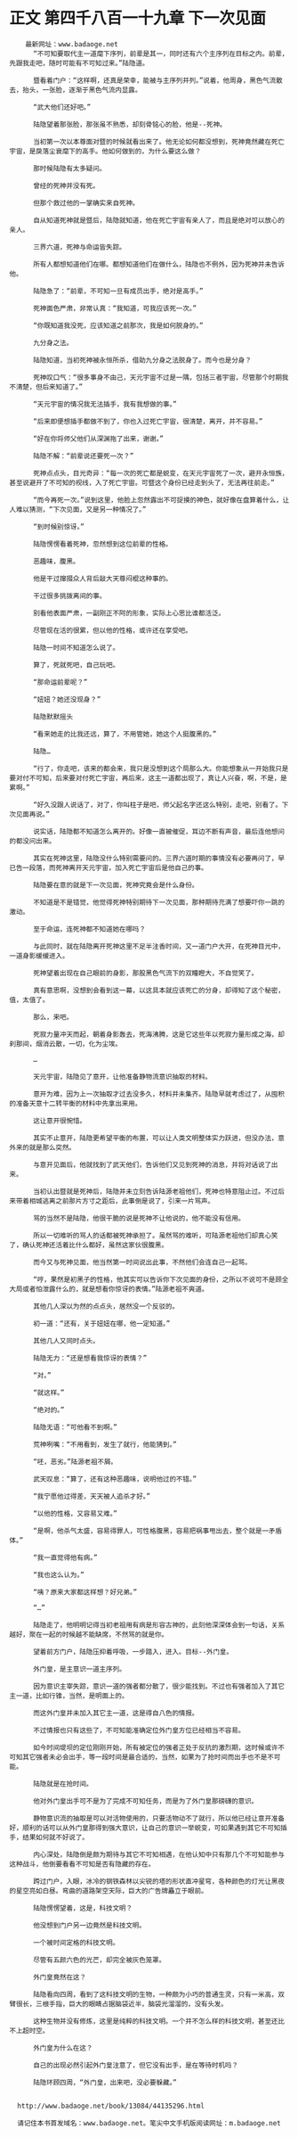 # 正文 第四千八百一十九章 下一次见面
        最新网址：www.badaoge.net
          “不可知要取代主一道麾下序列，前辈是其一，同时还有六个主序列在目标之内。前辈，先跟我走吧，随时可能有不可知过来。”陆隐道。
      
          暨看着门户：“这样啊，还真是荣幸，能被与主序列并列。”说着，他周身，黑色气流散去，抬头，一张脸，逐渐于黑色气流内显露。
      
          “武大他们还好吧。”
      
          陆隐望着那张脸，那张虽不熟悉，却刻骨铭心的脸，他是--死神。
      
          当初第一次以本尊面对暨的时候就看出来了。他无论如何都没想到，死神竟然藏在死亡宇宙，是戾落尘衰麾下的高手。他如何做到的，为什么要这么做？
      
          那时候陆隐有太多疑问。
      
          曾经的死神并没有死。
      
          但那个救过他的一掌确实来自死神。
      
          自从知道死神就是暨后，陆隐就知道，他在死亡宇宙有亲人了，而且是绝对可以放心的亲人。
      
          三界六道，死神与命运皆失踪。
      
          所有人都想知道他们在哪。都想知道他们在做什么，陆隐也不例外，因为死神并未告诉他。
      
          陆隐急了：“前辈，不可知一旦有成员出手，绝对是高手。”
      
          死神面色严肃，非常认真：“我知道，可我应该死一次。”
      
          “你既知道我没死，应该知道之前那次，我是如何脱身的。”
      
          九分身之法。
      
          陆隐知道，当初死神被永恒所杀，借助九分身之法脱身了。而今也是分身？
      
          死神叹口气：“很多事身不由己，天元宇宙不过是一隅，包括三者宇宙，尽管那个时期我不清楚，但后来知道了。”
      
          “天元宇宙的情况我无法插手，我有我想做的事。”
      
          “后来即便想插手都做不到了，你也入过死亡宇宙，很清楚，离开，并不容易。”
      
          “好在你将师父他们从深渊拖了出来，谢谢。”
      
          陆隐不解：“前辈说还要死一次？”
      
          死神点点头，目光奇异：“每一次的死亡都是蜕变，在天元宇宙死了一次，避开永恒族，甚至说避开了不可知的视线，入了死亡宇宙。可暨这个身份已经走到头了，无法再往前走。”
      
          “而今再死一次。”说到这里，他脸上忽然露出不可捉摸的神色，就好像在盘算着什么，让人难以猜测，“下次见面，又是另一种情况了。”
      
          “到时候别惊讶。”
      
          陆隐愣愣看着死神，忽然想到这位前辈的性格。
      
          恶趣味，腹黑。
      
          他是干过撺掇众人背后敲大天尊闷棍这种事的。
      
          干过很多挑拨离间的事。
      
          别看他表面严肃，一副刚正不阿的形象，实际上心思比谁都活泛。
      
          尽管现在活的很累，但以他的性格，或许还在享受吧。
      
          陆隐一时间不知道怎么说了。
      
          算了，死就死吧，自己玩吧。
      
          “那命运前辈呢？”
      
          “妞妞？她还没现身？”
      
          陆隐默默摇头
      
          “看来她走的比我还远，算了，不用管她，她这个人挺腹黑的。”
      
          陆隐…
      
          “行了，你走吧，该来的都会来，我只是没想到这个局那么大。你能想象从一开始我只是要对付不可知，后来要对付死亡宇宙，再后来，这主一道都出现了，真让人兴奋，啊，不是，是累啊。”
      
          “好久没跟人说话了，对了，你叫柱子是吧，师父起名字还这么特别，走吧，别看了。下次见面再说。”
      
          说实话，陆隐都不知道怎么离开的。好像一直被催促，耳边不断有声音，最后连他想问的都没问出来。
      
          其实在死神这里，陆隐没什么特别需要问的。三界六道时期的事情没有必要再问了，早已告一段落，而死神离开天元宇宙，加入死亡宇宙后是他自己的事。
      
          陆隐要在意的就是下一次见面，死神究竟会是什么身份。
      
          不知道是不是错觉，他觉得死神特别期待下一次见面，那种期待充满了想要吓你一跳的激动。
      
          至于命运，连死神都不知道她在哪吗？
      
          与此同时，就在陆隐离开死神这里不足半注香时间，又一道门户大开，在死神目光中，一道身影缓缓进入。
      
          死神望着出现在自己眼前的身影，那股黑色气流下的双瞳瞪大，不自觉笑了。
      
          真有意思啊，没想到会看到这一幕，以这具本就应该死亡的分身，却得知了这个秘密，值，太值了。
      
          那么，来吧。
      
          死寂力量冲天而起，朝着身影轰去，死海沸腾，这是它这些年以死寂力量形成之海，却刹那间，烟消云散，一切，化为尘埃。
      
          …
      
          天元宇宙，陆隐见了意开，让他准备静物流意识抽取的材料。
      
          意开为难，因为上一次抽取才过去没多久，材料并未集齐。陆隐早就考虑过了，从囤积的准备天意十二转平衡的材料中先拿出来用。
      
          这让意开很惋惜。
      
          其实不止意开，陆隐更希望平衡的布置，可以让人类文明整体实力跃进，但没办法，意外来的就是那么突然。
      
          与意开见面后，他就找到了武天他们，告诉他们又见到死神的消息，并将对话说了出来。
      
          当初认出暨就是死神后，陆隐并未立刻告诉陆源老祖他们，死神也特意阻止过。不过后来带着相城逃离之前那片方寸之距后，此事倒是说了，引来一片骂声。
      
          骂的当然不是陆隐，他很干脆的说是死神不让他说的，他不能没有信用。
      
          所以一切难听的骂人的话都被死神承担了。虽然骂的难听，可陆源老祖他们却真心笑了，确认死神还活着比什么都好，虽然这家伙很腹黑。
      
          而今又与死神见面，他当然第一时间说出此事，不然他们会连自己一起骂。
      
          “哼，果然是初黑子的性格，他其实可以告诉你下次见面的身份，之所以不说可不是顾全大局或者怕泄露什么的，就是想看你惊讶的表情。”陆源老祖不爽道。
      
          其他几人深以为然的点点头，居然没一个反驳的。
      
          初一道：“还有，关于妞妞在哪，他一定知道。”
      
          其他几人又同时点头。
      
          陆隐无力：“还是想看我惊讶的表情？”
      
          “对。”
      
          “就这样。”
      
          “绝对的。”
      
          陆隐无语：“可他看不到啊。”
      
          荒神咧嘴：“不用看到，发生了就行，他能猜到。”
      
          “呸，恶劣。”陆源老祖不屑。
      
          武天叹息：“算了，还有这种恶趣味，说明他过的不错。”
      
          “我宁愿他过得差，天天被人追杀才好。”
      
          “以他的性格，又容易又难。”
      
          “是啊，他杀气太盛，容易得罪人，可性格腹黑，容易把祸事甩出去，整个就是一矛盾体。”
      
          “我一直觉得他有病。”
      
          “我也这么认为。”
      
          “咦？原来大家都这样想？好兄弟。”
      
          “…”
      
          陆隐走了，他明明记得当初老祖用有病是形容古神的，此刻他深深体会到一句话，关系越好，聚在一起的时候越不能缺席，不然骂的就是你。
      
          望着前方门户，陆隐压抑着呼吸，一步踏入，进入。目标--外门皇。
      
          外门皇，是主意识一道主序列。
      
          因为意识主宰失踪，意识一道的强者都分散了，很少能找到。不过也有强者加入了其它主一道，比如行锥，当然，是明面上的。
      
          而这外门皇并未加入其它主一道，这是得自八色的情报。
      
          不过情报也只有这些了，不可知能准确定位外门皇方位已经相当不容易。
      
          如今时间堤坝的定位刚刚开始，所有被定位的强者正处于反抗的激烈期，这时候或许不可知其它强者未必会出手，等一段时间是最合适的，当然，如果为了抢时间而出手也不是不可能。
      
          陆隐就是在抢时间。
      
          他对外门皇出手可不是为了完成不可知任务，而是为了外门皇那磅礴的意识。
      
          静物意识流的抽取是可以对活物使用的，只要活物动不了就行，所以他已经让意开准备好，顺利的话可以从外门皇那得到强大意识，让自己的意识一举蜕变，可如果遇到其它不可知插手，结果如何就不好说了。
      
          内心深处，陆隐倒是颇为期待与其它不可知相遇，在他认知中只有那几个不可知能参与这种战斗，他倒要看看不可知是否有隐藏的存在。
      
          跨过门户，入眼，冰冷的钢铁森林以尖锐的塔的形状直冲星穹，各种颜色的灯光让黑夜的星空亮如白昼。弯曲的道路架空天际，巨大的广告牌矗立于眼前。
      
          陆隐愣愣望着，这是，科技文明？
      
          他没想到门户另一边竟然是科技文明。
      
          一个被时间定格的科技文明。
      
          尽管有五颜六色的光芒，却完全被灰色笼罩。
      
          外门皇竟然在这？
      
          陆隐看向四周，看到了这科技文明的生物，一种颇为小巧的普通生灵，只有一米高，双臂很长，三根手指，巨大的眼睛占据脑袋近半，脑袋光溜溜的，没有头发。
      
          这种生物并没有修炼，这里是纯粹的科技文明。一个并不怎么样的科技文明，甚至还比不上超时空。
      
          外门皇为什么在这？
      
          自己的出现必然引起外门皇注意了，但它没有出手，是在等待时机吗？
      
          陆隐环顾四周，“外门皇，出来吧，没必要躲藏。”
      
      
      http://www.badaoge.net/book/13084/44135296.html
      
      请记住本书首发域名：www.badaoge.net。笔尖中文手机版阅读网址：m.badaoge.net